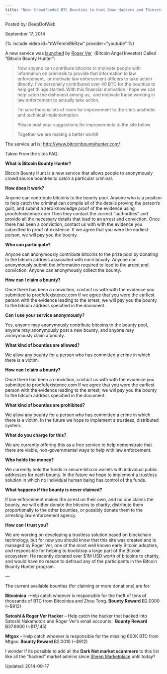 ```yaml
---
title: "New: CrowdFunded BTC Bounties to Hunt Down Hackers and Thieves"
---
```


Posted by: DeepDotWeb

<span>September 17, 2014</span>


{% include video id="nWFemmRkRzw" provider="youtube" %}



<p class="accordion-header active-header">A new service was <a href="https://bitcointalk.org/index.php?topic=784520.0">launched</a> by <a href="http://rogerver.com/">Roger Ver</a>  (<span class="st"><span dir="ltr">Bitcoin Angel Investor</span></span>) Called &#8220;Bitcoin Bounty Hunter&#8221;:</p>
<blockquote>
<p class="accordion-header active-header">Now anyone can contribute bitcoins to motivate people with information on criminals to provide that information to law enforcement,  or motivate law enforcement officers to take action directly. I&#8217;ve personally contributed over 40 BTC for the bounties to help get things started. With this financial motivation I hope we can help catch the dishonest among us,  and motivate those working in law enforcement to actually take action.</p>
<p>I&#8217;m sure there is lots of room for improvement to the site&#8217;s aesthetic and technical implementation.</p>
<p>Please post your suggestions for improvements to the site below.</p>
<p>Together we are making a better world!</p></blockquote>
<p class="accordion-header active-header">The service url is: <a href="http://www.bitcoinbountyhunter.com/" target="_blank">http://www.bitcoinbountyhunter.com/</a></p>
<p class="accordion-header active-header">Taken From the sites FAQ:</p>
<p class="accordion-header active-header"><strong>What is Bitcoin Bounty Hunter?</strong></p>
<div class="accordion-content open-content">
<p>Bitcoin Bounty Hunt is a new service that allows people to anonymously crowd source bounties to catch a particular criminal.</p>
<p class="accordion-header active-header"><strong>How does it work?</strong></p>
<div class="accordion-content open-content">
<p>Anyone can contribute bitcoins to the bounty pool. Anyone who is a position to help catch the criminal can compile all of the details proving the person’s guilt, and submit a zero knowledge proof of the evidence using proofofexistence.com Then they contact the correct “authorities” and provide all the necessary details that lead to an arrest and conviction. Once there has been a conviction, contact us with with the evidence you submitted to proof of existence. If we agree that you were the earliest person, we will pay you the bounty.</p>
<p class="accordion-header active-header"><strong>Who can participate?</strong></p>
<div class="accordion-content open-content">
<p>Anyone can anonymously contribute bitcoins to the prize pool by donating to the bitcoin address associated with each bounty. Anyone can anonymously submit the information required to lead to the arrest and conviction. Anyone can anonymously collect the bounty.</p>
<p class="accordion-header active-header"><strong>How can I claim a bounty?</strong></p>
<div class="accordion-content open-content">
<p>Once there has been a conviction, contact us with with the evidence you submitted to proofofexistence.com If we agree that you were the earliest person with the evidence leading to the arrest, we will pay you the bounty to the bitcoin address specified in the document.</p>
<p class="accordion-header active-header"><strong>Can I use your service anonymously?</strong></p>
<div class="accordion-content open-content">
<p>Yes, anyone may anonymously contribute bitcoins to the bounty pool, anyone may anonymously post a new bounty, and anyone may anonymously claim a bounty.</p>
<p class="accordion-header active-header"><strong>What kind of bounties are allowed?</strong></p>
<div class="accordion-content open-content">
<p>We allow any bounty for a person who has committed a crime in which there is a victim.</p>
<p class="accordion-header active-header"><strong>How can I claim a bounty?</strong></p>
<div class="accordion-content open-content">
<p>Once there has been a conviction, contact us with with the evidence you submitted to proofofexistence.com If we agree that you were the earliest person with the evidence leading to the arrest, we will pay you the bounty to the bitcoin address specified in the document.</p>
<p class="accordion-header active-header"><strong>What kind of bounties are prohibited?</strong></p>
<div class="accordion-content open-content">
<p>We allow any bounty for a person who has committed a crime in which there is a victim. In the future we hope to implement a trustless, distributed system.</p>
<p class="accordion-header active-header"><strong>What do you charge for this?</strong></p>
<div class="accordion-content open-content">
<p>We are currently offering this as a free service to help demonstrate that there are viable, non-governmental ways to help with law enforcement.</p>
<p class="accordion-header active-header"><strong>Who holds the money?</strong></p>
<div class="accordion-content open-content">
<p>We currently hold the funds in secure bitcoin wallets with individual public addresses for each bounty. In the future we hope to implement a trustless solution in which no individual human being has control of the funds.</p>
<p class="accordion-header active-header"><strong>What happens if the bounty is never claimed?</strong></p>
<div class="accordion-content open-content">
<p>If law enforcement makes the arrest on their own, and no one claims the bounty, we will either donate the bitcoins to charity, distribute them proportionally to the other bounties, or possibly donate them to the arresting law enforcement agency.</p>
<p class="accordion-header active-header"><strong>How can I trust you?</strong></p>
<div class="accordion-content open-content">
<p>We are working on developing a trustless solution based on blockchain technology, but for now you should know that this site was created and is managed by Roger Ver, one of the most well known early Bitcoin adopters, and responsible for helping to bootstrap a large part of the Bitcoin ecosystem. He recently donated over $1M USD worth of bitcoins to charity, and would have no reason to defraud any of the participants in the Bitcoin Bounty Hunter program.</p>
<p>&#8212;</p>
<p>The current available bounties (for claiming or more donations) are for:</p>
<p><strong>Bitcoinica</strong> -Help catch whoever is responsible for the theft of tens of thousands of BTC from Bitcoinica and Zhou Tong. <b>Bounty Reward</b> Ƀ2.0000 (~$912)</p>
<p><strong>Satoshi &amp; Roger Ver Hacker</strong> &#8211; Help catch the hacker that hacked into Satoshi Nakamoto’s and Roger Ver&#8217;s email accounts.  <b>Bounty Reward </b>Ƀ37.6000 (~$17,145)</p>
<p><strong>Mtgox</strong> &#8211; Help catch whoever is responsible for the missing 600K BTC from Mtgox. <b>Bounty Reward </b>Ƀ2.0010 (~$912)</p>
<p>I wonder if its possible to add all the <strong>Dark Net market scammers</strong> to this list like all the &#8220;hacked&#8221; market admins since <a href="/2013/11/30/sheep-marketplace-scammed-over-40000000-in-the-biggets-darknet-scam-ever/">Sheep Marketplace</a> until today?</p>
</div>
</div>
</div>
</div>
</div>
</div>
</div>
</div>
</div>
</div>
</div>
</div>


Updated: 2014-09-17
    
